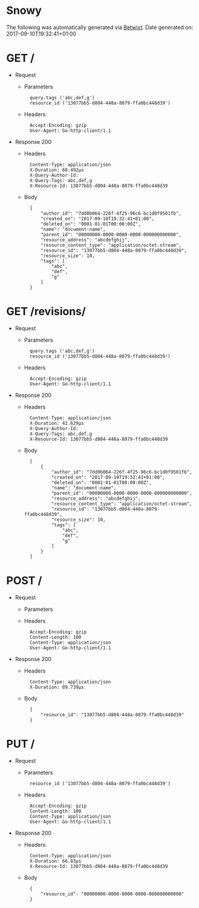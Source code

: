 # Snowy

The following was automatically generated via [Betwixt](https://github.com/simonrichardson/betwixt).
Date generated on: 2017-09-10T19:32:41+01:00
# GET /

+ Request
    + Parameters

            query.tags ('abc,def,g')
            resource_id ('13077bb5-d804-448a-8079-ffa0bc448d39')

    + Headers

            Accept-Encoding: gzip
            User-Agent: Go-http-client/1.1

+ Response 200
    + Headers

            Content-Type: application/json
            X-Duration: 68.492µs
            X-Query-Author-Id:
            X-Query-Tags: abc,def,g
            X-Resource-Id: 13077bb5-d804-448a-8079-ffa0bc448d39

    + Body

            {
                "author_id": "7dd0b064-226f-4f25-96c6-bc1d0f9501fb",
                "created_on": "2017-09-10T19:32:41+01:00",
                "deleted_on": "0001-01-01T00:00:00Z",
                "name": "document-name",
                "parent_id": "00000000-0000-0000-0000-000000000000",
                "resource_address": "abcdefghij",
                "resource_content_type": "application/octet-stream",
                "resource_id": "13077bb5-d804-448a-8079-ffa0bc448d39",
                "resource_size": 10,
                "tags": [
                    "abc",
                    "def",
                    "g"
                ]
            }

# GET /revisions/

+ Request
    + Parameters

            query.tags ('abc,def,g')
            resource_id ('13077bb5-d804-448a-8079-ffa0bc448d39')

    + Headers

            Accept-Encoding: gzip
            User-Agent: Go-http-client/1.1

+ Response 200
    + Headers

            Content-Type: application/json
            X-Duration: 42.629µs
            X-Query-Author-Id:
            X-Query-Tags: abc,def,g
            X-Resource-Id: 13077bb5-d804-448a-8079-ffa0bc448d39

    + Body

            [
                {
                    "author_id": "7dd0b064-226f-4f25-96c6-bc1d0f9501fb",
                    "created_on": "2017-09-10T19:32:41+01:00",
                    "deleted_on": "0001-01-01T00:00:00Z",
                    "name": "document-name",
                    "parent_id": "00000000-0000-0000-0000-000000000000",
                    "resource_address": "abcdefghij",
                    "resource_content_type": "application/octet-stream",
                    "resource_id": "13077bb5-d804-448a-8079-ffa0bc448d39",
                    "resource_size": 10,
                    "tags": [
                        "abc",
                        "def",
                        "g"
                    ]
                }
            ]

# POST /

+ Request
    + Parameters


    + Headers

            Accept-Encoding: gzip
            Content-Length: 100
            Content-Type: application/json
            User-Agent: Go-http-client/1.1

+ Response 200
    + Headers

            Content-Type: application/json
            X-Duration: 89.739µs

    + Body

            {
                "resource_id": "13077bb5-d804-448a-8079-ffa0bc448d39"
            }

# PUT /

+ Request
    + Parameters

            resource_id ('13077bb5-d804-448a-8079-ffa0bc448d39')

    + Headers

            Accept-Encoding: gzip
            Content-Length: 100
            Content-Type: application/json
            User-Agent: Go-http-client/1.1

+ Response 200
    + Headers

            Content-Type: application/json
            X-Duration: 66.83µs
            X-Resource-Id: 13077bb5-d804-448a-8079-ffa0bc448d39

    + Body

            {
                "resource_id": "00000000-0000-0000-0000-000000000000"
            }


